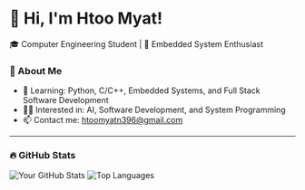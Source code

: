 # 👋 Hi, I'm Htoo Myat!
🎓 Computer Engineering Student | 🤖 Embedded System Enthusiast

### 🚀 About Me
- 🌱 Learning: Python, C/C++, Embedded Systems, and Full Stack Software Development
- 👨‍💻 Interested in: AI, Software Development, and System Programming
- 📫 Contact me: htoomyatn396@gmail.com

---

### 🔥 GitHub Stats
![Your GitHub Stats](https://github-readme-stats.vercel.app/api?username=HtooMyatNaing1&show_icons=true&theme=radical)
![Top Languages](https://github-readme-stats.vercel.app/api/top-langs/?username=HtooMyatNaing1&layout=compact&theme=radical)
